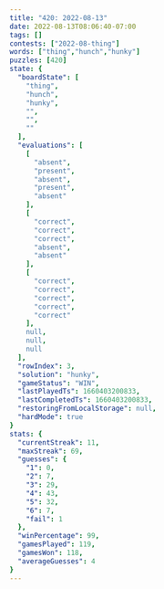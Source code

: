 ```yaml
---
title: "420: 2022-08-13"
date: 2022-08-13T08:06:40-07:00
tags: []
contests: ["2022-08-thing"]
words: ["thing","hunch","hunky"]
puzzles: [420]
state: {
  "boardState": [
    "thing",
    "hunch",
    "hunky",
    "",
    "",
    ""
  ],
  "evaluations": [
    [
      "absent",
      "present",
      "absent",
      "present",
      "absent"
    ],
    [
      "correct",
      "correct",
      "correct",
      "absent",
      "absent"
    ],
    [
      "correct",
      "correct",
      "correct",
      "correct",
      "correct"
    ],
    null,
    null,
    null
  ],
  "rowIndex": 3,
  "solution": "hunky",
  "gameStatus": "WIN",
  "lastPlayedTs": 1660403200833,
  "lastCompletedTs": 1660403200833,
  "restoringFromLocalStorage": null,
  "hardMode": true
}
stats: {
  "currentStreak": 11,
  "maxStreak": 69,
  "guesses": {
    "1": 0,
    "2": 7,
    "3": 29,
    "4": 43,
    "5": 32,
    "6": 7,
    "fail": 1
  },
  "winPercentage": 99,
  "gamesPlayed": 119,
  "gamesWon": 118,
  "averageGuesses": 4
}
---
```


<!-- more -->
